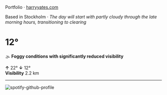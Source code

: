 Portfolio · [harryyates.com](https://harryyates.com)

<!-- WEATHER_START -->
Based in Stockholm · *The day will start with partly cloudy through the late morning hours, transitioning to clearing*

# 12°
🌫️ **Foggy conditions with significantly reduced visibility**

**↑** 22° **↓** 12°  
**Visibility** 2.2 km

---
<!-- WEATHER_END -->

<p align="left">
  <a>
    <img src="https://spotify-github-profile.kittinanx.com/api/view?uid=bigbello&cover_image=true&theme=natemoo-re&show_offline=true&background_color=121212&interchange=false&bar_color=53b14f&bar_color_cover=false" alt="spotify-github-profile">
  </a>
</p>